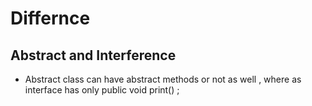 # Differnce

## Abstract and Interference

- Abstract class can have abstract methods or not as well , where as interface has only public void print() ;
